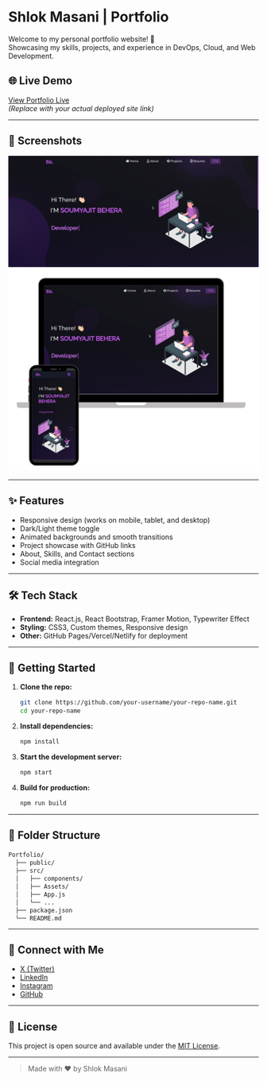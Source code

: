 # Shlok Masani | Portfolio

Welcome to my personal portfolio website! 🚀  
Showcasing my skills, projects, and experience in DevOps, Cloud, and Web Development.

## 🌐 Live Demo

[View Portfolio Live](https://your-deployment-link.com)  
_(Replace with your actual deployed site link)_

---

## 📸 Screenshots

![Portfolio Screenshot](./Images/readme-img.png)
![Portfolio Screenshot 2](./Images/readme-img1.png)

---

## ✨ Features

- Responsive design (works on mobile, tablet, and desktop)
- Dark/Light theme toggle
- Animated backgrounds and smooth transitions
- Project showcase with GitHub links
- About, Skills, and Contact sections
- Social media integration

---

## 🛠️ Tech Stack

- **Frontend:** React.js, React Bootstrap, Framer Motion, Typewriter Effect
- **Styling:** CSS3, Custom themes, Responsive design
- **Other:** GitHub Pages/Vercel/Netlify for deployment

---

## 🚀 Getting Started

1. **Clone the repo:**

   ```bash
   git clone https://github.com/your-username/your-repo-name.git
   cd your-repo-name
   ```

2. **Install dependencies:**

   ```bash
   npm install
   ```

3. **Start the development server:**

   ```bash
   npm start
   ```

4. **Build for production:**
   ```bash
   npm run build
   ```

---

## 📂 Folder Structure

```
Portfolio/
  ├── public/
  ├── src/
  │   ├── components/
  │   ├── Assets/
  │   ├── App.js
  │   └── ...
  ├── package.json
  └── README.md
```

---

## 🤝 Connect with Me

- [X (Twitter)](https://x.com/dialusers)
- [LinkedIn](https://www.linkedin.com/in/shlok-masani/)
- [Instagram](https://www.instagram.com/luffy._.38)
- [GitHub](https://github.com/wolfy38)

---

## 📄 License

This project is open source and available under the [MIT License](LICENSE).

---

> Made with ❤️ by Shlok Masani
